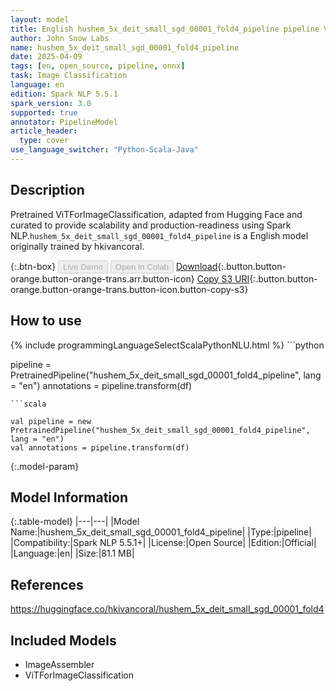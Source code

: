 ```yaml
---
layout: model
title: English hushem_5x_deit_small_sgd_00001_fold4_pipeline pipeline ViTForImageClassification from hkivancoral
author: John Snow Labs
name: hushem_5x_deit_small_sgd_00001_fold4_pipeline
date: 2025-04-09
tags: [en, open_source, pipeline, onnx]
task: Image Classification
language: en
edition: Spark NLP 5.5.1
spark_version: 3.0
supported: true
annotator: PipelineModel
article_header:
  type: cover
use_language_switcher: "Python-Scala-Java"
---
```


## Description

Pretrained ViTForImageClassification, adapted from Hugging Face and curated to provide scalability and production-readiness using Spark NLP.`hushem_5x_deit_small_sgd_00001_fold4_pipeline` is a English model originally trained by hkivancoral.

{:.btn-box}
<button class="button button-orange" disabled>Live Demo</button>
<button class="button button-orange" disabled>Open in Colab</button>
[Download](https://s3.amazonaws.com/auxdata.johnsnowlabs.com/public/models/hushem_5x_deit_small_sgd_00001_fold4_pipeline_en_5.5.1_3.0_1744177158183.zip){:.button.button-orange.button-orange-trans.arr.button-icon}
[Copy S3 URI](s3://auxdata.johnsnowlabs.com/public/models/hushem_5x_deit_small_sgd_00001_fold4_pipeline_en_5.5.1_3.0_1744177158183.zip){:.button.button-orange.button-orange-trans.button-icon.button-copy-s3}

## How to use



<div class="tabs-box" markdown="1">
{% include programmingLanguageSelectScalaPythonNLU.html %}
```python

pipeline = PretrainedPipeline("hushem_5x_deit_small_sgd_00001_fold4_pipeline", lang = "en")
annotations =  pipeline.transform(df)   

```
```scala

val pipeline = new PretrainedPipeline("hushem_5x_deit_small_sgd_00001_fold4_pipeline", lang = "en")
val annotations = pipeline.transform(df)

```
</div>

{:.model-param}
## Model Information

{:.table-model}
|---|---|
|Model Name:|hushem_5x_deit_small_sgd_00001_fold4_pipeline|
|Type:|pipeline|
|Compatibility:|Spark NLP 5.5.1+|
|License:|Open Source|
|Edition:|Official|
|Language:|en|
|Size:|81.1 MB|

## References

https://huggingface.co/hkivancoral/hushem_5x_deit_small_sgd_00001_fold4

## Included Models

- ImageAssembler
- ViTForImageClassification